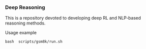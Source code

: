 ### Deep Reasoning
This is a repository devoted to developing deep RL and NLP-based reasoning methods.

Usage example

`bash  scripts/gsm8k/run.sh`
